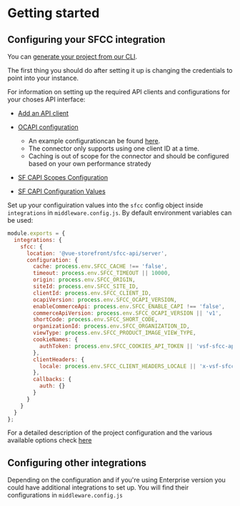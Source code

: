 # Getting started


## Configuring your SFCC integration

You can [generate your project from our CLI](/general/getting-started.html).

The first thing you should do after setting it up is changing the credentials to point into your instance.

For information on setting up the required API clients and configurations for your choses API interface:

* [Add an API client](https://documentation.b2c.commercecloud.salesforce.com/DOC2/topic/com.demandware.dochelp/content/b2c_commerce/topics/account_manager/b2c_account_manager_add_api_client_id.html)

* [OCAPI configuration](https://documentation.b2c.commercecloud.salesforce.com/DOC2/topic/com.demandware.dochelp/OCAPI/current/usage/OCAPISettings.html)
  - An example configurationcan be found [here](example-ocapi-configuration.md).
  - The connector only supports using one client ID at a time.
  - Caching is out of scope for the connector and should be configured based on your own performance stratedy

* [SF CAPI Scopes Configuration](https://developer.commercecloud.com/s/article/CommerceAPI-Client-Permissions-for-API-Endpoints)

* [SF CAPI Configuration Values](https://developer.commercecloud.com/s/article/CommerceAPI-ConfigurationValues)

Set up your configuiration values into the `sfcc` config object inside `integrations` in `middleware.config.js`. By default environment variables can be used:

```js
module.exports = {
  integrations: {
    sfcc: {
      location: '@vue-storefront/sfcc-api/server',
      configuration: {
        cache: process.env.SFCC_CACHE !== 'false',
        timeout: process.env.SFCC_TIMEOUT || 10000,
        origin: process.env.SFCC_ORIGIN,
        siteId: process.env.SFCC_SITE_ID,
        clientId: process.env.SFCC_CLIENT_ID,
        ocapiVersion: process.env.SFCC_OCAPI_VERSION,
        enableCommerceApi: process.env.SFCC_ENABLE_CAPI !== 'false',
        commerceApiVersion: process.env.SFCC_OCAPI_VERSION || 'v1',
        shortCode: process.env.SFCC_SHORT_CODE,
        organizationId: process.env.SFCC_ORGANIZATION_ID,
        viewType: process.env.SFCC_PRODUCT_IMAGE_VIEW_TYPE,
        cookieNames: {
          authToken: process.env.SFCC_COOKIES_API_TOKEN || 'vsf-sfcc-api-token'
        },
        clientHeaders: {
          locale: process.env.SFCC_CLIENT_HEADERS_LOCALE || 'x-vsf-sfcc-locale'
        },
        callbacks: {
          auth: {}
        }
      }
    }
  }
};
```

For a detailed description of the project configuration and the various available options check [here](configuration.md)

## Configuring other integrations

Depending on the configuration and if you're using Enterprise version you could have additional integrations to set up. You will find their configurations in `middleware.config.js`
